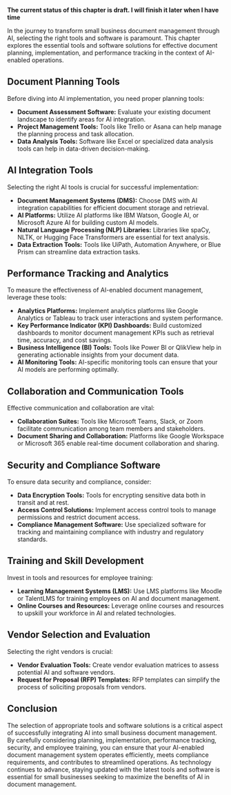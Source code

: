 **The current status of this chapter is draft. I will finish it later when I have time**

In the journey to transform small business document management through AI, selecting the right tools and software is paramount. This chapter explores the essential tools and software solutions for effective document planning, implementation, and performance tracking in the context of AI-enabled operations.

Document Planning Tools
-----------------------

Before diving into AI implementation, you need proper planning tools:

* **Document Assessment Software:** Evaluate your existing document landscape to identify areas for AI integration.
* **Project Management Tools:** Tools like Trello or Asana can help manage the planning process and task allocation.
* **Data Analysis Tools:** Software like Excel or specialized data analysis tools can help in data-driven decision-making.

AI Integration Tools
--------------------

Selecting the right AI tools is crucial for successful implementation:

* **Document Management Systems (DMS):** Choose DMS with AI integration capabilities for efficient document storage and retrieval.
* **AI Platforms:** Utilize AI platforms like IBM Watson, Google AI, or Microsoft Azure AI for building custom AI models.
* **Natural Language Processing (NLP) Libraries:** Libraries like spaCy, NLTK, or Hugging Face Transformers are essential for text analysis.
* **Data Extraction Tools:** Tools like UiPath, Automation Anywhere, or Blue Prism can streamline data extraction tasks.

Performance Tracking and Analytics
----------------------------------

To measure the effectiveness of AI-enabled document management, leverage these tools:

* **Analytics Platforms:** Implement analytics platforms like Google Analytics or Tableau to track user interactions and system performance.
* **Key Performance Indicator (KPI) Dashboards:** Build customized dashboards to monitor document management KPIs such as retrieval time, accuracy, and cost savings.
* **Business Intelligence (BI) Tools:** Tools like Power BI or QlikView help in generating actionable insights from your document data.
* **AI Monitoring Tools:** AI-specific monitoring tools can ensure that your AI models are performing optimally.

Collaboration and Communication Tools
-------------------------------------

Effective communication and collaboration are vital:

* **Collaboration Suites:** Tools like Microsoft Teams, Slack, or Zoom facilitate communication among team members and stakeholders.
* **Document Sharing and Collaboration:** Platforms like Google Workspace or Microsoft 365 enable real-time document collaboration and sharing.

Security and Compliance Software
--------------------------------

To ensure data security and compliance, consider:

* **Data Encryption Tools:** Tools for encrypting sensitive data both in transit and at rest.
* **Access Control Solutions:** Implement access control tools to manage permissions and restrict document access.
* **Compliance Management Software:** Use specialized software for tracking and maintaining compliance with industry and regulatory standards.

Training and Skill Development
------------------------------

Invest in tools and resources for employee training:

* **Learning Management Systems (LMS):** Use LMS platforms like Moodle or TalentLMS for training employees on AI and document management.
* **Online Courses and Resources:** Leverage online courses and resources to upskill your workforce in AI and related technologies.

Vendor Selection and Evaluation
-------------------------------

Selecting the right vendors is crucial:

* **Vendor Evaluation Tools:** Create vendor evaluation matrices to assess potential AI and software vendors.
* **Request for Proposal (RFP) Templates:** RFP templates can simplify the process of soliciting proposals from vendors.

Conclusion
----------

The selection of appropriate tools and software solutions is a critical aspect of successfully integrating AI into small business document management. By carefully considering planning, implementation, performance tracking, security, and employee training, you can ensure that your AI-enabled document management system operates efficiently, meets compliance requirements, and contributes to streamlined operations. As technology continues to advance, staying updated with the latest tools and software is essential for small businesses seeking to maximize the benefits of AI in document management.
